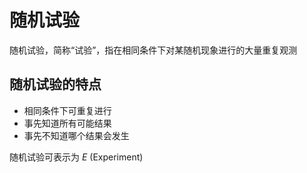 # 随机试验

随机试验，简称“试验”，指在相同条件下对某随机现象进行的大量重复观测

## 随机试验的特点

- 相同条件下可重复进行
- 事先知道所有可能结果
- 事先不知道哪个结果会发生

随机试验可表示为 $E$ (Experiment)